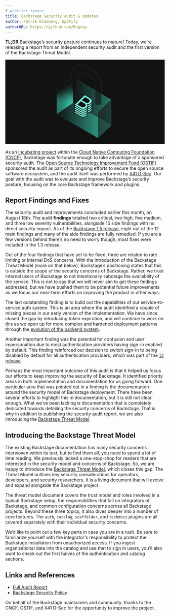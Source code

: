 ```yaml
---
# prettier-ignore
title: Backstage Security Audit & Updates
author: Patrik Oldsberg, Spotify
authorURL: https://github.com/Rugvip
---
```


**TL;DR** Backstage’s security posture continues to mature! Today, we’re releasing a report from an independent security audit and the first version of the Backstage Threat Model.

![Backstage Security Audit & Updates](assets/22-08-23/backstage-security-audit.png)

As an [Incubating project](https://www.cncf.io/blog/2022/03/15/backstage-project-joins-the-cncf-incubator/) within the [Cloud Native Computing Foundation (CNCF)](https://www.cncf.io/), Backstage was fortunate enough to take advantage of a sponsored security audit. The [Open Source Technology Improvement Fund (OSTIF)](https://ostif.org/) sponsored the audit as part of its ongoing efforts to secure the open source software ecosystem, and the audit itself was performed by [X41 D-Sec](https://x41-dsec.de/). Our goal with the audit was to evaluate and improve Backstage’s security posture, focusing on the core Backstage framework and plugins.

<!--truncate-->

## Report Findings and Fixes

The security audit and improvements concluded earlier this month, on August 18th. The audit **findings** totalled two critical, two high, five medium, and three low severity vulnerabilities, alongside 15 side findings with no direct security impact. As of the [Backstage 1.5 release](https://backstage.io/docs/releases/v1.5.0), eight out of the 12 main findings and many of the side findings are fully remedied. If you are a few versions behind there’s no need to worry though, most fixes were included in the 1.3 release.

Out of the four findings that have yet to be fixed, three are related to rate limiting or internal DoS concerns. With the introduction of the Backstage Threat Model (more on that below), Backstage’s positioning states that this is outside the scope of the security concerns of Backstage. Rather, we trust internal users of Backstage to not intentionally sabotage the availability of the service. This is not to say that we will never aim to get these findings addressed, but we have pushed them to be potential future improvements as we focus our near-term efforts on improving the product in other ways.

The last outstanding finding is to build out the capabilities of our service-to-service auth system. This is an area where the audit identified a couple of missing pieces in our early version of the implementation. We have since closed the gap by introducing token expiration, and will continue to work on this as we open up for more complex and hardened deployment patterns through the [evolution of the backend system](https://github.com/backstage/backstage/issues/11611).

Another important finding was the potential for confusion and user impersonation due to most authentication providers having sign-in enabled by default. This finding reinforced our decision to switch sign-in to being disabled by default for all authentication providers, which was part of the [1.1 release](https://backstage.io/docs/releases/v1.1.0).

Perhaps the most important outcome of this audit is that it helped us focus our efforts to keep improving the security of Backstage. It identified priority areas in both implementation and documentation for us going forward. One particular area that was pointed out in a finding is the documentation around the security model of Backstage deployment. There have been several efforts to highlight this in documentation, but it is still not clear enough. What we’ve been lacking is documentation that is completely dedicated towards detailing the security concerns of Backstage. That is why in addition to publishing the security audit report, we are also introducing the [Backstage Threat Model](https://backstage.io/docs/overview/threat-model).

## Introducing the Backstage Threat Model

The existing Backstage documentation has many security concerns interwoven within its text, but to find them all, you need to spend a lot of time reading. We previously lacked a one-stop-shop for readers that are interested in the security model and concerns of Backstage. So, we are happy to introduce the [Backstage Threat Model](https://backstage.io/docs/overview/threat-model), which closes this gap. The Threat Model outlines key security considerations for operators, developers, and security researchers. It is a living document that will evolve and expand alongside the Backstage project.

The threat model document covers the trust model and roles involved in a typical Backstage setup, the responsibilities that fall on integrators of Backstage, and common configuration concerns across all Backstage projects. Beyond these three topics, it also dives deeper into a number of core features. The `auth`, `catalog`, `scaffolder`, and `techdocs` plugins are all covered separately with their individual security concerns.

We’d like to point out a few key parts in case you are in a rush. Be sure to familiarize yourself with the integrator's responsibility to protect the Backstage installation from unauthorized access. If you ingest organizational data into the catalog and use that to sign in users, you’ll also want to check out the first halves of the authentication and catalog sections.

## Links and References

- [Full Audit Report](assets/22-08-23/X41-Backstage-Audit-2022.pdf)
- [Backstage Security Policy](https://github.com/backstage/backstage/blob/master/SECURITY.md)

On behalf of the Backstage maintainers and community: thanks to the CNCF, OSTIF, and X41 D-Sec for the opportunity to improve the project.
